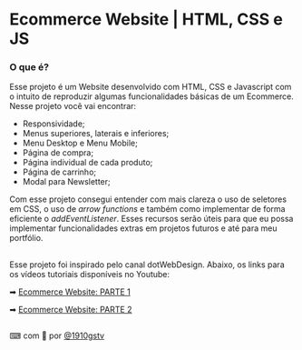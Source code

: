 # Ecommerce Website | HTML, CSS e JS

### O que é?

Esse projeto é um Website desenvolvido com HTML, CSS e Javascript com o intuito de reproduzir algumas funcionalidades básicas de um Ecommerce. Nesse projeto você vai encontrar: 
* Responsividade;
* Menus superiores, laterais e inferiores;
* Menu Desktop e Menu Mobile;
* Página de compra;
* Página individual de cada produto;
* Página de carrinho;
* Modal para Newsletter;

Com esse projeto consegui entender com mais clareza o uso de seletores em CSS, o uso de _arrow functions_ e também como implementar de forma eficiente o _addEventListener_. Esses recursos serão úteis para que eu possa implementar funcionalidades extras em projetos futuros e até para meu portfólio.

##

Esse projeto foi inspirado pelo canal dotWebDesign. Abaixo, os links para os vídeos tutoriais disponíveis no Youtube:

➡ [Ecommerce Website: PARTE 1](https://www.youtube.com/watch?v=qKoe69-xy4M&list=PLR-6G_T74hcYDAmPvxE3sSTVJY933zU_4&index=2&ab_channel=dotWebdesign)

➡ [Ecommerce Website: PARTE 2](https://www.youtube.com/watch?v=qKoe69-xy4M&list=PLR-6G_T74hcYDAmPvxE3sSTVJY933zU_4&index=2&ab_channel=dotWebdesign)

##

⌨ com 🤍 por [@1910gstv](https://github.com/1910gstv)

